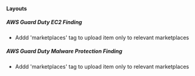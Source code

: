 
#### Layouts
##### AWS Guard Duty EC2 Finding
- Addd 'marketplaces' tag to upload item only to relevant marketplaces
##### AWS Guard Duty Malware Protection Finding
- Addd 'marketplaces' tag to upload item only to relevant marketplaces
